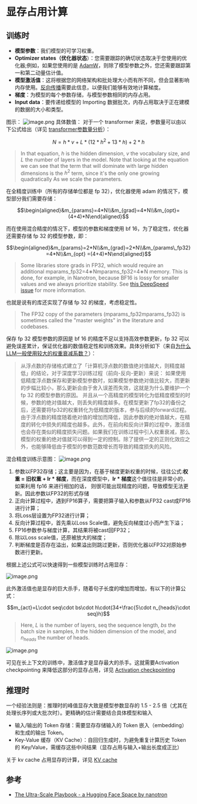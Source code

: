 # 显存占用计算

## 训练时

- **模型参数**：我们模型的可学习权重。
- **Optimizer states（优化器状态**）：您需要跟踪的确切状态取决于您使用的优化器;例如，如果您使用的是 [AdamW](https://pytorch.org/docs/stable/generated/torch.optim.AdamW.html?ref=jeremyjordan.me)，则除了模型参数之外，您还需要跟踪第一和第二动量估计值。
- **模型激活值**：这将根据您的网络架构和批处理大小而有所不同，但会显著影响内存使用。[反向传播](https://www.jeremyjordan.me/neural-networks-training)需要此信息，以便我们能够有效地计算梯度。
- **梯度**：为模型的每个参数存储，与模型参数相同的内存占用。
- **Input data**：要传递给模型的 Importing 数据批次，内存占用取决于正在建模的数据的大小和类型。

图示：
![image.png](https://cdn.jsdelivr.net/gh/vllbc/img4blog//image/20250710001336.png)
具体数值：
对于一个 transformer 来说，参数量可以由以下公式给出（详见 [transformer参数量分析](transformer参数量分析.md)）：

$$N=h*v+L*(12*h^2+13*h)+2*h$$

> In that equation, $h$ is the hidden dimension, $v$ the vocabulary size, and $L$ the number of layers in the model. Note that looking at the equation we can see that the term that will dominate with large hidden
dimensions is the $h^{2}$ term, since it's the only one growing quadratically
As we scale the parameters.

在全精度训练中（所有的存储单位都是 fp 32），优化器使用 adam 的情况下，模型部分我们需要存储：

$$\begin{aligned}&m_{params}=4*N\\&m_{grad}=4*N\\&m_{opt}=(4+4)*N\end{aligned}$$

而在使用混合精度的情况下，模型的参数和梯度使用 bf 16，为了稳定性，优化器还需要存储 fp 32 的模型参数，即：

$$\begin{aligned}&m_{params}=2*N\\&m_{grad}=2*N\\&m_{params\_fp32}=4*N\\&m_{opt} =(4+4)*N\end{aligned}$$


>Some libraries store grads in FP32, which would require an additional mparams_fp32=4∗Nmparams_fp32​=4∗N memory. This is done, for example, in Nanotron, because BF16 is lossy for smaller values and we always prioritize stability. See [this DeepSpeed issue](https://github.com/microsoft/DeepSpeed/issues/1773) for more information.
> 

也就是说有的库还实现了存储 fp 32 的梯度，考虑稳定性。

> The FP32 copy of the parameters (mparams_fp32mparams_fp32​) is sometimes called the "master weights" in the literature and codebases.


保存 fp 32 模型参数的原因是 bf 16 的精度不足以支持高效参数更新，fp 32 可以避免误差累计，保证优化器的数值稳定性和训练效果。具体分析如下（来自[为什么LLM一般使用较大的权重衰减系数？](https://zhuanlan.zhihu.com/p/26648561077)）：

> 从浮点数的存储格式建立了「计算机浮点数的数值绝对值越大，则精度越低」的结论，对于深度学习训练过程（前向-反向-更新）来说：
> 如果使用低精度浮点数保存和更新模型参数时，如果模型参数绝对值比较大，而更新的步幅比较小，那么更新会由于舍入误差而失效，这就是为什么要维护一个 fp 32 的模型参数的原因。
> 并且从一个高精度的模型转化为低精度模型的时候，参数的绝对值越大，则丢失的精度越多。在模型更新了fp32的备份之后，还需要将fp32的权重转化为低精度的版本，参与后续的forward过程。由于浮点数的精度随着绝对值的增加而降低，因此参数的绝对值越大，在精度的转化中损失的精度也越多。此外，在前向和反向计算的过程中，激活值也会存在类似的精度损失问题。如果我们在训练过程中引入权重衰减，那么模型的权重的绝对值就可以得到一定的控制。除了提供一定的正则化效应之外，也能够降低由于模型的参数范数增长而导致的精度损失的风险。

混合精度训练示意图：
![image.png](https://cdn.jsdelivr.net/gh/vllbc/img4blog//image/20250712001033.png)
1. 参数以FP32存储；这主要是因为，在基于梯度更新权重的时候，往往公式:**权重 = 旧权重 + lr * 梯度**，而在深度模型中，**lr * 梯度**这个值往往是非常小的，如果利用 fp16 来进行相加的话， 则很可能出现精度的问题，导致模型无法更新。因此参数以FP32的形式存储
2. 正向计算过程中，遇到FP16算子，需要把算子输入和参数从FP32 cast成FP16进行计算；
3. 将Loss层设置为FP32进行计算；
4. 反向计算过程中，首先乘以Loss Scale值，避免反向梯度过小而产生下溢；
5. FP16参数参与梯度计算，其结果将被cast回FP32；
6. 除以Loss scale值，还原被放大的梯度；
7. 判断梯度是否存在溢出，如果溢出则跳过更新，否则优化器以FP32对原始参数进行更新。

根据上述公式可以快速得到一些模型训练时占用显存：

![image.png](https://cdn.jsdelivr.net/gh/vllbc/img4blog//image/20250710004002.png)


此外激活值也是显存的巨大杀手，随着句子长度的增加而增加，有以下的计算公式：

$$m_{act}=L\cdot seq\cdot bs\cdot h\cdot(34+\frac{5\cdot n_{heads}\cdot seq}h)$$

> Here, $L$ is the number of layers, seq the sequence length, $bs$ the batch size in samples, $h$ the hidden dimension of the model, and $n_{heads}$ the number of heads.

![image.png](https://cdn.jsdelivr.net/gh/vllbc/img4blog//image/20250710005058.png)

可见在长上下文的训练中，激活值才是显存最大的杀手。这就需要Activation checkpointing 来降低这部分的显存占用，详见 [Activation checkpointing](Activation%20checkpointing.md)

## 推理时

一个经验法则是：推理时的峰值显存大致是模型参数显存的 1.5 - 2.5 倍（尤其在处理长序列或大批次时）。更精确的估计需要结合具体模型和输入

- 输入/输出的 Token 存储：需要显存存储输入的 Token 嵌入（embedding）和生成的输出 Token。
- Key-Value 缓存（KV Cache）：自回归生成时，为避免重复计算历史 Token 的 Key/Value，需缓存这些中间结果（显存占用与输入+输出长度成正比）

关于 kv cache 占用显存的计算，详见 [KV cache](../inference/KV%20cache.md)
## 参考

- [The Ultra-Scale Playbook - a Hugging Face Space by nanotron](https://huggingface.co/spaces/nanotron/ultrascale-playbook?section=memory_for_activations)

